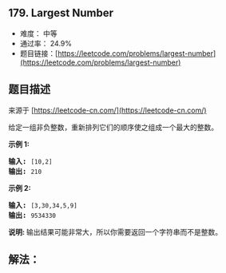 ## 179. Largest Number

- 难度： 中等
- 通过率： 24.9%
- 题目链接：[https://leetcode.com/problems/largest-number](https://leetcode.com/problems/largest-number)


## 题目描述

来源于 [https://leetcode-cn.com/](https://leetcode-cn.com/)

<p>给定一组非负整数，重新排列它们的顺序使之组成一个最大的整数。</p>

<p><strong>示例 1:</strong></p>

<pre><strong>输入:</strong> <code>[10,2]</code>
<strong>输出:</strong> <code>210</code></pre>

<p><strong>示例&nbsp;2:</strong></p>

<pre><strong>输入:</strong> <code>[3,30,34,5,9]</code>
<strong>输出:</strong> <code>9534330</code></pre>

<p><strong>说明: </strong>输出结果可能非常大，所以你需要返回一个字符串而不是整数。</p>


## 解法：